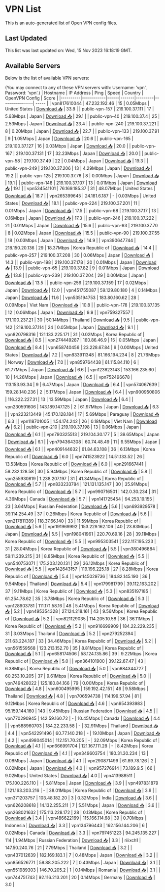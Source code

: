 # VPN List

This is an auto-generated list of Open VPN config files.

## Last Updated

This list was last updated on: Wed, 15 Nov 2023 16:18:19 GMT.

## Available Servers

Below is the list of available VPN servers:

(You may connect to any of these VPN servers with: Username: 'vpn', Password: 'vpn'.)
| Hostname | IP Address | Ping | Speed | Country | OpenVPN Config | Score |
|----------|------------|------|-------|---------|----------------| ----- |
| vpn817610044 | 47.232.192.46 | 15 | 0.05Mbps | United States | [Download 📥](./configs/server_0_US.ovpn) | 33.8 |
| public-vpn-157 | 219.100.37.111 | 17 | 5.63Mbps | Japan | [Download 📥](./configs/server_1_JP.ovpn) | 29.1 |
| public-vpn-40 | 219.100.37.4 | 25 | 2.53Mbps | Japan | [Download 📥](./configs/server_2_JP.ovpn) | 23.4 |
| public-vpn-240 | 219.100.37.221 | 8 | 0.20Mbps | Japan | [Download 📥](./configs/server_3_JP.ovpn) | 22.7 |
| public-vpn-133 | 219.100.37.91 | 9 | 1.05Mbps | Japan | [Download 📥](./configs/server_4_JP.ovpn) | 20.6 |
| public-vpn-165 | 219.100.37.127 | 16 | 0.03Mbps | Japan | [Download 📥](./configs/server_5_JP.ovpn) | 20.0 |
| public-vpn-167 | 219.100.37.131 | 17 | 32.23Mbps | Japan | [Download 📥](./configs/server_6_JP.ovpn) | 20.0 |
| public-vpn-58 | 219.100.37.49 | 22 | 0.04Mbps | Japan | [Download 📥](./configs/server_7_JP.ovpn) | 19.3 |
| public-vpn-249 | 219.100.37.206 | 13 | 4.29Mbps | Japan | [Download 📥](./configs/server_8_JP.ovpn) | 19.2 |
| public-vpn-125 | 219.100.37.76 | 8 | 0.00Mbps | Japan | [Download 📥](./configs/server_9_JP.ovpn) | 19.1 |
| public-vpn-148 | 219.100.37.107 | 13 | 0.01Mbps | Japan | [Download 📥](./configs/server_10_JP.ovpn) | 19.1 |
| vpn534541101 | 76.169.185.37 | 31 | 48.07Mbps | United States | [Download 📥](./configs/server_11_US.ovpn) | 18.7 |
| vpn265399645 | 24.181.6.187 | - | 0.03Mbps | United States | [Download 📥](./configs/server_12_US.ovpn) | 18.1 |
| public-vpn-224 | 219.100.37.201 | 11 | 0.01Mbps | Japan | [Download 📥](./configs/server_13_JP.ovpn) | 17.5 |
| public-vpn-68 | 219.100.37.17 | 13 | 0.16Mbps | Japan | [Download 📥](./configs/server_14_JP.ovpn) | 17.3 |
| public-vpn-246 | 219.100.37.222 | 21 | 0.01Mbps | Japan | [Download 📥](./configs/server_15_JP.ovpn) | 15.6 |
| public-vpn-93 | 219.100.37.70 | 8 | 0.02Mbps | Japan | [Download 📥](./configs/server_16_JP.ovpn) | 15.5 |
| public-vpn-90 | 219.100.37.55 | 18 | 0.03Mbps | Japan | [Download 📥](./configs/server_17_JP.ovpn) | 14.9 |
| vpn390647744 | 218.150.20.136 | 29 | 18.37Mbps | Korea Republic of | [Download 📥](./configs/server_18_KR.ovpn) | 14.4 |
| public-vpn-257 | 219.100.37.208 | 30 | 0.06Mbps | Japan | [Download 📥](./configs/server_19_JP.ovpn) | 14.3 |
| public-vpn-198 | 219.100.37.178 | 20 | 0.01Mbps | Japan | [Download 📥](./configs/server_20_JP.ovpn) | 13.9 |
| public-vpn-65 | 219.100.37.82 | 9 | 0.01Mbps | Japan | [Download 📥](./configs/server_21_JP.ovpn) | 13.8 |
| public-vpn-239 | 219.100.37.204 | 29 | 0.00Mbps | Japan | [Download 📥](./configs/server_22_JP.ovpn) | 13.5 |
| public-vpn-256 | 219.100.37.159 | 17 | 0.02Mbps | Japan | [Download 📥](./configs/server_23_JP.ovpn) | 12.0 |
| vpn451755087 | 59.129.80.180 | 4 | 0.14Mbps | Japan | [Download 📥](./configs/server_24_JP.ovpn) | 11.6 |
| vpn535194753 | 183.80.160.62 | 28 | 0.09Mbps | Viet Nam | [Download 📥](./configs/server_25_VN.ovpn) | 10.8 |
| public-vpn-178 | 219.100.37.135 | 12 | 0.06Mbps | Japan | [Download 📥](./configs/server_26_JP.ovpn) | 9.9 |
| vpn759327557 | 171.100.237.21 | 30 | 50.14Mbps | Thailand | [Download 📥](./configs/server_27_TH.ovpn) | 9.5 |
| public-vpn-142 | 219.100.37.114 | 24 | 0.05Mbps | Japan | [Download 📥](./configs/server_28_JP.ovpn) | 9.1 |
| vpn820798316 | 121.133.225.171 | 31 | 0.02Mbps | Korea Republic of | [Download 📥](./configs/server_29_KR.ovpn) | 8.5 |
| vpn274449287 | 160.86.46.9 | 15 | 0.05Mbps | Japan | [Download 📥](./configs/server_30_JP.ovpn) | 8.4 |
| vpn658740456 | 23.228.67.84 | 9 | 0.00Mbps | United States | [Download 📥](./configs/server_31_US.ovpn) | 7.2 |
| vpn833911348 | 81.166.194.234 | 8 | 21.76Mbps | Norway | [Download 📥](./configs/server_32_NO.ovpn) | 7.0 |
| vpn859764438 | 61.115.84.110 | 6 | 61.77Mbps | Japan | [Download 📥](./configs/server_33_JP.ovpn) | 6.6 |
| vpn123623143 | 153.166.235.60 | 10 | 14.26Mbps | Japan | [Download 📥](./configs/server_34_JP.ovpn) | 6.5 |
| vpn752496678 | 113.153.93.34 | 9 | 6.47Mbps | Japan | [Download 📥](./configs/server_35_JP.ovpn) | 6.4 |
| vpn574067639 | 159.28.140.236 | 2 | 5.17Mbps | Japan | [Download 📥](./configs/server_36_JP.ovpn) | 6.4 |
| vpn900950806 | 116.222.227.31 | 13 | 13.59Mbps | Japan | [Download 📥](./configs/server_37_JP.ovpn) | 6.4 |
| vpn230591606 | 143.189.147.125 | 2 | 61.97Mbps | Japan | [Download 📥](./configs/server_38_JP.ovpn) | 6.3 |
| vpn223213449 | 45.170.128.184 | 17 | 5.69Mbps | Paraguay | [Download 📥](./configs/server_39_PY.ovpn) | 6.3 |
| vpn118701005 | 1.54.174.242 | 26 | 0.18Mbps | Viet Nam | [Download 📥](./configs/server_40_VN.ovpn) | 6.2 |
| public-vpn-210 | 219.100.37.198 | 13 | 0.06Mbps | Japan | [Download 📥](./configs/server_41_JP.ovpn) | 6.1 |
| vpn790325513 | 219.104.30.177 | 5 | 39.65Mbps | Japan | [Download 📥](./configs/server_42_JP.ovpn) | 6.1 |
| vpn794364308 | 60.74.48.49 | 11 | 9.55Mbps | Japan | [Download 📥](./configs/server_43_JP.ovpn) | 6.1 |
| vpn409144632 | 61.84.63.108 | 36 | 6.13Mbps | Korea Republic of | [Download 📥](./configs/server_44_KR.ovpn) | 6.0 |
| vpn741523922 | 14.51.133.52 | 26 | 13.53Mbps | Korea Republic of | [Download 📥](./configs/server_45_KR.ovpn) | 6.0 |
| vpn291667441 | 58.232.128.58 | 30 | 5.94Mbps | Korea Republic of | [Download 📥](./configs/server_46_KR.ovpn) | 5.8 |
| vpn255930819 | 1.238.207.197 | 31 | 41.34Mbps | Korea Republic of | [Download 📥](./configs/server_47_KR.ovpn) | 5.7 |
| vpn833233784 | 121.131.135.147 | 30 | 35.91Mbps | Korea Republic of | [Download 📥](./configs/server_48_KR.ovpn) | 5.7 |
| vpn990716501 | 142.0.30.234 | 31 | 4.36Mbps | Canada | [Download 📥](./configs/server_49_CA.ovpn) | 5.7 |
| vpn141725454 | 94.253.19.155 | 23 | 3.64Mbps | Russian Federation | [Download 📥](./configs/server_50_RU.ovpn) | 5.6 |
| vpn693929578 | 39.114.254.49 | 37 | 0.26Mbps | Korea Republic of | [Download 📥](./configs/server_51_KR.ovpn) | 5.6 |
| vpn217811389 | 118.37.66.140 | 33 | 11.59Mbps | Korea Republic of | [Download 📥](./configs/server_52_KR.ovpn) | 5.6 |
| vpn191969992 | 153.229.162.106 | 40 | 23.83Mbps | Japan | [Download 📥](./configs/server_53_JP.ovpn) | 5.5 |
| vpn198041961 | 220.70.69.16 | 28 | 39.11Mbps | Korea Republic of | [Download 📥](./configs/server_54_KR.ovpn) | 5.5 |
| vpn995303541 | 222.117.195.223 | 31 | 28.04Mbps | Korea Republic of | [Download 📥](./configs/server_55_KR.ovpn) | 5.5 |
| vpn380496884 | 59.11.239.215 | 31 | 8.85Mbps | Korea Republic of | [Download 📥](./configs/server_56_KR.ovpn) | 5.5 |
| vpn540753071 | 175.203.120.131 | 29 | 36.12Mbps | Korea Republic of | [Download 📥](./configs/server_57_KR.ovpn) | 5.5 |
| vpn142643157 | 119.196.225.18 | 27 | 8.28Mbps | Korea Republic of | [Download 📥](./configs/server_58_KR.ovpn) | 5.4 |
| vpn145029736 | 184.82.145.190 | 36 | 9.54Mbps | Thailand | [Download 📥](./configs/server_59_TH.ovpn) | 5.4 |
| vpn179981799 | 39.112.163.202 | 37 | 9.11Mbps | Korea Republic of | [Download 📥](./configs/server_60_KR.ovpn) | 5.3 |
| vpn835197185 | 61.254.78.62 | 35 | 3.78Mbps | Korea Republic of | [Download 📥](./configs/server_61_KR.ovpn) | 5.3 |
| vpn128903781 | 111.171.58.16 | 48 | 5.41Mbps | Korea Republic of | [Download 📥](./configs/server_62_KR.ovpn) | 5.2 |
| vpn495354328 | 27.124.218.161 | 43 | 9.56Mbps | Korea Republic of | [Download 📥](./configs/server_63_KR.ovpn) | 5.2 |
| vpn821129035 | 114.205.10.58 | 36 | 36.11Mbps | Korea Republic of | [Download 📥](./configs/server_64_KR.ovpn) | 5.2 |
| vpn916699909 | 184.22.229.235 | 31 | 3.03Mbps | Thailand | [Download 📥](./configs/server_65_TH.ovpn) | 5.2 |
| vpn279252394 | 211.63.224.187 | 33 | 34.46Mbps | Korea Republic of | [Download 📥](./configs/server_66_KR.ovpn) | 5.2 |
| vpn561559568 | 123.213.152.70 | 35 | 8.81Mbps | Korea Republic of | [Download 📥](./configs/server_67_KR.ovpn) | 5.1 |
| vpn658174506 | 58.124.135.86 | 39 | 9.22Mbps | Korea Republic of | [Download 📥](./configs/server_68_KR.ovpn) | 5.0 |
| vpn364101900 | 39.122.67.47 | 43 | 6.38Mbps | Korea Republic of | [Download 📥](./configs/server_69_KR.ovpn) | 5.0 |
| vpn884344727 | 60.253.10.205 | 37 | 9.61Mbps | Korea Republic of | [Download 📥](./configs/server_70_KR.ovpn) | 5.0 |
| vpn749428022 | 125.180.84.166 | 79 | 0.00Mbps | Korea Republic of | [Download 📥](./configs/server_71_KR.ovpn) | 4.8 |
| vpn600495995 | 159.192.42.151 | 46 | 9.58Mbps | Thailand | [Download 📥](./configs/server_72_TH.ovpn) | 4.8 |
| vpn706594738 | 114.199.57.94 | 81 | 9.12Mbps | Korea Republic of | [Download 📥](./configs/server_73_KR.ovpn) | 4.6 |
| vpn954393983 | 95.159.144.160 | 143 | 9.45Mbps | Russian Federation | [Download 📥](./configs/server_74_RU.ovpn) | 4.5 |
| vpn770290945 | 142.59.160.72 | - | 10.45Mbps | Canada | [Download 📥](./configs/server_75_CA.ovpn) | 4.4 |
| vpn588960703 | 184.22.233.58 | - | 32.91Mbps | Thailand | [Download 📥](./configs/server_76_TH.ovpn) | 4.4 |
| vpn542291496 | 60.77.140.218 | - | 19.10Mbps | Japan | [Download 📥](./configs/server_77_JP.ovpn) | 4.2 |
| vpn498045014 | 112.151.70.205 | - | 32.09Mbps | Korea Republic of | [Download 📥](./configs/server_78_KR.ovpn) | 4.1 |
| vpn666991704 | 121.167.111.28 | - | 8.42Mbps | Korea Republic of | [Download 📥](./configs/server_79_KR.ovpn) | 4.1 |
| vpn349603754 | 180.31.30.234 | 13 | 0.08Mbps | Japan | [Download 📥](./configs/server_80_JP.ovpn) | 4.1 |
| vpn290871499 | 61.89.78.126 | 2 | 0.02Mbps | Japan | [Download 📥](./configs/server_81_JP.ovpn) | 4.0 |
| vpn957276914 | 73.189.9.5 | 66 | 9.02Mbps | United States | [Download 📥](./configs/server_82_US.ovpn) | 4.0 |
| vpn413988511 | 175.100.226.110 | - | 5.81Mbps | Japan | [Download 📥](./configs/server_83_JP.ovpn) | 3.9 |
| vpn497831879 | 121.163.203.216 | - | 38.01Mbps | Korea Republic of | [Download 📥](./configs/server_84_KR.ovpn) | 3.9 |
| vpn371203757 | 103.48.182.20 | 3 | 0.32Mbps | India | [Download 📥](./configs/server_85_IN.ovpn) | 3.6 |
| vpn626208618 | 14.132.255.211 | 7 | 5.51Mbps | Japan | [Download 📥](./configs/server_86_JP.ovpn) | 3.6 |
| vpn268021632 | 175.113.228.172 | 28 | 0.13Mbps | Korea Republic of | [Download 📥](./configs/server_87_KR.ovpn) | 3.4 |
| vpn486622169 | 115.166.114.68 | 39 | 0.70Mbps | Indonesia | [Download 📥](./configs/server_88_ID.ovpn) | 3.3 |
| vpn134796443 | 162.156.144.206 | 6 | 0.02Mbps | Canada | [Download 📥](./configs/server_89_CA.ovpn) | 3.3 |
| vpn797451223 | 94.245.135.227 | 114 | 1.94Mbps | Russian Federation | [Download 📥](./configs/server_90_RU.ovpn) | 3.3 |
| riiixch1 | 147.50.240.76 | 21 | 7.79Mbps | Thailand | [Download 📥](./configs/server_91_TH.ovpn) | 3.2 |
| vpn437012639 | 182.169.183.1 | 7 | 0.48Mbps | Japan | [Download 📥](./configs/server_92_JP.ovpn) | 3.2 |
| vpn856526771 | 58.88.205.222 | 7 | 0.43Mbps | Japan | [Download 📥](./configs/server_93_JP.ovpn) | 3.1 |
| vpn551989303 | 146.70.205.2 | 1 | 0.14Mbps | Romania | [Download 📥](./configs/server_94_RO.ovpn) | 3.1 |
| vpn744751743 | 92.116.213.201 | 20 | 0.14Mbps | Germany | [Download 📥](./configs/server_95_DE.ovpn) | 3.0 |
